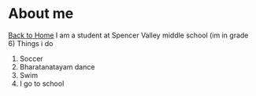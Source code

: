 # About me 
[Back to Home](/)
I am a student at Spencer Valley middle school (im in grade 6)
Things i do
1. Soccer 
2. Bharatanatayam dance  
3. Swim
4. I go to school

